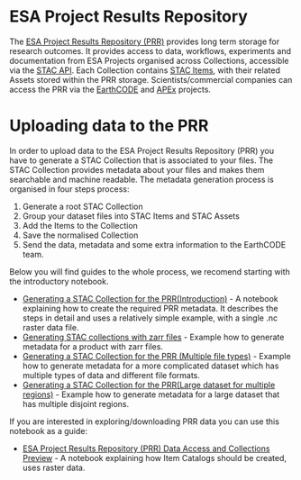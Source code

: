 # ESA Project Results Repository

The [ESA Project Results Repository (PRR)](https://eoresults.esa.int/) provides long term storage for research outcomes. It provides access to data, workflows, experiments and documentation from ESA Projects organised across Collections, accessible via the [STAC API](https://github.com/radiantearth/stac-api-spec). Each Collection contains [STAC Items](https://github.com/radiantearth/stac-spec/blob/master/item-spec/item-spec.md), with their related Assets stored within the PRR storage. Scientists/commercial companies can access the PRR via the [EarthCODE](https://earthcode.esa.int/) and [APEx](https://esa-apex.github.io/apex_documentation/) projects.


# Uploading data to the PRR
In order to upload data to the ESA Project Results Repository (PRR) you have to generate a STAC Collection that is associated to your files. The STAC Collection provides metadata about your files and makes them searchable and machine readable. The metadata generation process is organised in four steps process:

1. Generate a root STAC Collection
2. Group your dataset files into STAC Items and STAC Assets
3. Add the Items to the Collection
4. Save the normalised Collection
5. Send the data, metadata and some extra information to the EarthCODE team.

Below you will find guides to the whole process, we recomend starting with the introductory notebook.

- [Generating a STAC Collection for the PRR(Introduction)](./PRR_STAC_introduction.ipynb) - A notebook explaining how to create the required PRR metadata. It describes the steps in detail and uses a relatively simple example, with a single .nc raster data file.
- [Generating STAC collections with zarr files](./prr_zarr.ipynb) - Example how to generate metadata for a product with zarr files.
- [Generating a STAC Collection for the PRR (Multiple file types)](./example_tccas.ipynb) - Example how to generate metadata for a more complicated dataset which has multiple types of data and different file formats.
- [Generating a STAC Collection for the PRR(Large dataset for multiple regions)](./Creating%20STAC%20Catalog_from_PRR_example.ipynb) - Example how to generate metadata for a large dataset that has multiple disjoint regions.

If you are interested in exploring/downloading PRR data you can use this notebook as a guide:
- [ESA Project Results Repository (PRR) Data Access and Collections Preview](./PRR_STAC_download_example.ipynb) - A notebook explaining how Item Catalogs should be created, uses raster data.
